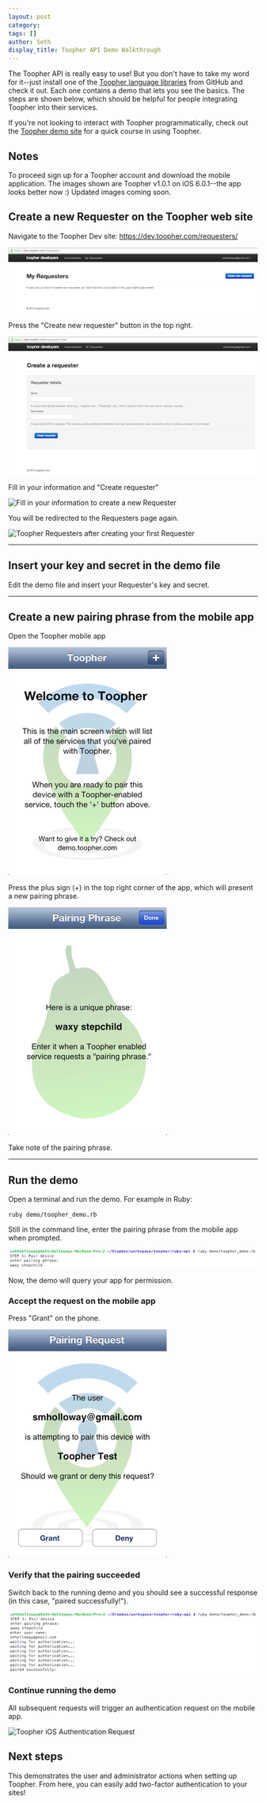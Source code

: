 ```yaml
---
layout: post
category: 
tags: []
author: Seth
display_title: Toopher API Demo Walkthrough
---
```


The Toopher API is really easy to use! But you don't have to take my
word for it--just install one of the [Toopher language libraries](https://github.com/toopher) from GitHub and
check it out. Each one contains a demo that lets you see the basics. The steps are shown below, which should be helpful for people integrating Toopher into their services.

If you're not looking to interact with Toopher programmatically, check
out the [Toopher demo site](https://demo.toopher.com/) for a quick
course in using Toopher.


## Notes
To proceed sign up for a Toopher account and download the mobile
application. The images shown are Toopher v1.0.1 on iOS 6.0.1--the app
looks better now :) Updated images coming soon.


## Create a new Requester on the Toopher web site

Navigate to the Toopher Dev site: https://dev.toopher.com/requesters/

![Toopher Requesters homescreen](/assets/images/ToopherRequestersBlank.png)

Press the "Create new requester" button in the top right.

![The new Requester page](/assets/images/ToopherCreateRequesterBlank.png)

Fill in your information and "Create requester"

![Fill in your information to create a new
Requester](/assets/images/ToopherCreateRequester.png)

You will be redirected to the Requesters page again. 

![Toopher Requesters after creating your first
Requester](/assets/images/ToopherRequesters.png)

---

## Insert your key and secret in the demo file

Edit the demo file and insert your Requester's key and secret.

---

## Create a new pairing phrase from the mobile app

Open the Toopher mobile app

![Toopher iOS Homescreen](/assets/images/Toopher_iOS_Homescreen.png)

Press the plus sign (+) in the top right corner of the app, which will
present a new pairing phrase.

![Toopher iOS Pairing Phrase](/assets/images/Toopher_iOS_Pairing_Phrase.png)

Take note of the pairing phrase.

---

## Run the demo

Open a terminal and run the demo. For example in Ruby:

```
ruby demo/toopher_demo.rb
```

Still in the command line, enter the pairing phrase from the mobile app
when prompted.

![Toopher demo in Ruby](/assets/images/ToopherRubyAPIPairingPhrase.png)

Now, the demo will query your app for permission.


### Accept the request on the mobile app

Press "Grant" on the phone. 

![Toopher iOS Pairing Request](/assets/images/Toopher_iOS_Pairing_Request.png)


### Verify that the pairing succeeded

Switch back to the running demo and you should see a successful response
(in this case, "paired successfully!").

![Toopher demo in Ruby](/assets/images/ToopherRubyAPIDemoPairingSuccess.png)


### Continue running the demo

All subsequent requests will trigger an authentication request on the
mobile app. 

![Toopher iOS Authentication
Request](/assets/images/Toopher_iOS_Authentication_Request.png)


## Next steps

This demonstrates the user and administrator actions when setting up
Toopher. From here, you can easily add two-factor authentication to your
sites!

